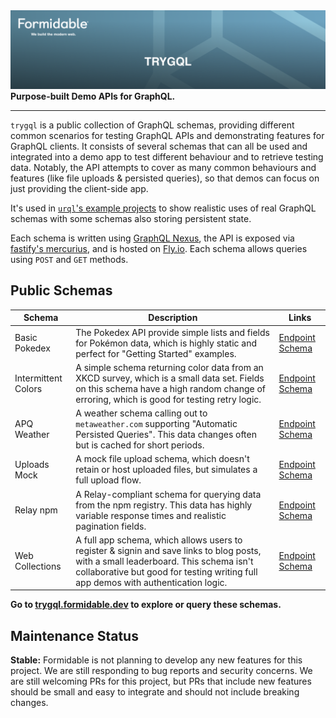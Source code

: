 <a href="https://formidable.com/open-source/" target="_blank">
  <img alt="trygql — Formidable, We build the modern web" src="./trygql-Hero.png" />
</a>
<strong>Purpose-built Demo APIs for GraphQL.</strong>

---

`trygql` is a public collection of GraphQL schemas, providing different common scenarios for
testing GraphQL APIs and demonstrating features for GraphQL clients.
It consists of several schemas that can all be used and integrated into a demo app to test different
behaviour and to retrieve testing data. Notably, the API attempts to cover as many common behaviours
and features (like file uploads & persisted queries), so that demos can focus on just providing the
client-side app.

It's used in [`urql`'s example projects](https://github.com/FormidableLabs/urql/tree/main/examples)
to show realistic uses of real GraphQL schemas with some schemas also storing persistent state.

Each schema is written using [GraphQL Nexus](https://nexusjs.org/), the API is exposed via
[fastify's mercurius](https://mercurius.dev/), and is hosted on [Fly.io](https://fly.io/). Each
schema allows queries using `POST` and `GET` methods.

## Public Schemas

| Schema | Description | Links |
| --- | ----------- | -------- |
| Basic Pokedex | The Pokedex API provide simple lists and fields for Pokémon data, which is highly static and perfect for "Getting Started" examples. | [Endpoint](https://trygql.dev/graphql/basic-pokedex) [Schema](./graphql/basic-pokedex/__generated/schema.gen.graphql) |
| Intermittent Colors | A simple schema returning color data from an XKCD survey, which is a small data set. Fields on this schema have a high random change of erroring, which is good for testing retry logic. | [Endpoint](https://trygql.dev/graphql/intermittent-colors) [Schema](./graphql/intermittent-colors/__generated/schema.gen.graphql) |
| APQ Weather | A weather schema calling out to `metaweather.com` supporting "Automatic Persisted Queries". This data changes often but is cached for short periods. | [Endpoint](https://trygql.dev/graphql/apq-weather) [Schema](./graphql/apq-weather/__generated/schema.gen.graphql) |
| Uploads Mock | A mock file upload schema, which doesn't retain or host uploaded files, but simulates a full upload flow. | [Endpoint](https://trygql.dev/graphql/uploads-mock) [Schema](./graphql/uploads-mock/__generated/schema.gen.graphql) |
| Relay npm | A Relay-compliant schema for querying data from the npm registry. This data has highly variable response times and realistic pagination fields.| [Endpoint](https://trygql.dev/graphql/relay-npm) [Schema](./graphql/relay-npm/__generated/schema.gen.graphql) |
| Web Collections | A full app schema, which allows users to register & signin and save links to blog posts, with a small leaderboard. This schema isn't collaborative but good for testing writing full app demos with authentication logic. | [Endpoint](https://trygql.dev/graphql/web-collections) [Schema](./graphql/web-collections/__generated/schema.gen.graphql) |

**Go to [trygql.formidable.dev](https://trygql.formidable.dev/) to explore or query these schemas.**

## Maintenance Status

**Stable:** Formidable is not planning to develop any new features for this project. We are still responding to bug reports and security concerns. We are still welcoming PRs for this project, but PRs that include new features should be small and easy to integrate and should not include breaking changes.
